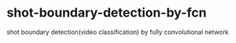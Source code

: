 # shot-boundary-detection-by-fcn
shot boundary detection(video classification) by fully convolutional network
